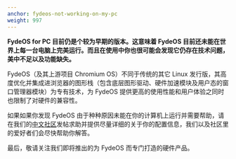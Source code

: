 ```yaml
---
anchor: fydeos-not-working-on-my-pc
weight: 997
---
```

**FydeOS for PC 目前仍是个较为早期的版本。这意味着 FydeOS 目前还未能在世界上每一台电脑上完美运行。而且在使用中你也很可能会发现它仍存在技术问题，美中不足以及功能缺失。**

FydeOS（及其上游项目 Chromium OS）不同于传统的其它 Linux 发行版，其高度优化并集成进浏览器的图形栈（包含底层图形驱动、硬件加速模块及用户态的窗口管理器模块）为专有技术，为 FydeOS 提供更高的使用性能和用户体验之同时也限制了对硬件的兼容性。

如果如果你发现 FydeOS 由于种种原因未能在你的计算机上运行并需要帮助，请在我们的[中文社区](https://fydeos.com/community/)发帖求助并提供尽量详细的关于你的配置信息，我们以及社区里的爱好者们会尽快帮助你解答。

最后，敬请关注我们即将推出的为 FydeOS 而专门打造的硬件产品。
